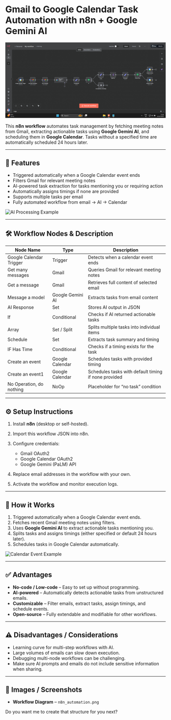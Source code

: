 # Gmail to Google Calendar Task Automation with n8n + Google Gemini AI

![Workflow Diagram](./n8n_automation.png)


This **n8n workflow** automates task management by fetching meeting notes from Gmail, extracting actionable tasks using **Google Gemini AI**, and scheduling them in **Google Calendar**. Tasks without a specified time are automatically scheduled 24 hours later.

---

## 📌 Features

* Triggered automatically when a Google Calendar event ends
* Filters Gmail for relevant meeting notes
* AI-powered task extraction for tasks mentioning you or requiring action
* Automatically assigns timings if none are provided
* Supports multiple tasks per email
* Fully automated workflow from email → AI → Calendar

![AI Processing Example](./images/ai-processing-example.png)

---

## 🛠 Workflow Nodes & Description

| Node Name                | Type             | Description                                          |
| ------------------------ | ---------------- | ---------------------------------------------------- |
| Google Calendar Trigger  | Trigger          | Detects when a calendar event ends                   |
| Get many messages        | Gmail            | Queries Gmail for relevant meeting notes             |
| Get a message            | Gmail            | Retrieves full content of selected email             |
| Message a model          | Google Gemini AI | Extracts tasks from email content                    |
| AI Response              | Set              | Stores AI output in JSON                             |
| If                       | Conditional      | Checks if AI returned actionable tasks               |
| Array                    | Set / Split      | Splits multiple tasks into individual items          |
| Schedule                 | Set              | Extracts task summary and timing                     |
| IF Has Time              | Conditional      | Checks if a timing exists for the task               |
| Create an event          | Google Calendar  | Schedules tasks with provided timing                 |
| Create an event1         | Google Calendar  | Schedules tasks with default timing if none provided |
| No Operation, do nothing | NoOp             | Placeholder for “no task” condition                  |

---

## ⚙️ Setup Instructions

1. Install **n8n** (desktop or self-hosted).
2. Import this workflow JSON into n8n.
3. Configure credentials:

   * Gmail OAuth2
   * Google Calendar OAuth2
   * Google Gemini (PaLM) API
4. Replace email addresses in the workflow with your own.
5. Activate the workflow and monitor execution logs.

---

## 🚀 How it Works

1. Triggered automatically when a Google Calendar event ends.
2. Fetches recent Gmail meeting notes using filters.
3. Uses **Google Gemini AI** to extract actionable tasks mentioning you.
4. Splits tasks and assigns timings (either specified or default 24 hours later).
5. Schedules tasks in Google Calendar automatically.

![Calendar Event Example](./images/calendar-event-example.png)

---

## ✅ Advantages

* **No-code / Low-code** – Easy to set up without programming.
* **AI-powered** – Automatically detects actionable tasks from unstructured emails.
* **Customizable** – Filter emails, extract tasks, assign timings, and schedule events.
* **Open-source** – Fully extendable and modifiable for other workflows.

---

## ⚠️ Disadvantages / Considerations

* Learning curve for multi-step workflows with AI.
* Large volumes of emails can slow down execution.
* Debugging multi-node workflows can be challenging.
* Make sure AI prompts and emails do not include sensitive information when sharing.

---

## 📸 Images / Screenshots

* **Workflow Diagram** – `n8n_automation.png`


Do you want me to create that structure for you next?
